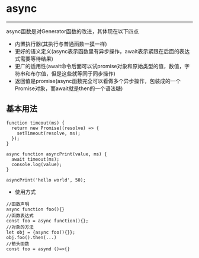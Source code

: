 # async
---
async函数是对Generator函数的改进，其体现在以下四点
* 内置执行器(其执行与普通函数一摸一样)
* 更好的语义定义(async表示函数里有异步操作，await表示紧跟在后面的表达式需要等待结果)
* 更广的适用性(await命令后面可以试promise对象和原始类型的值，数值，字符串和布尔值，但是这些就等同于同步操作)
* 返回值是promise(async函数完全可以看做多个异步操作，包装成的一个Promise对象，而await就是then的一个语法糖)

## 基本用法
```
function timeout(ms) {
  return new Promise((resolve) => {
    setTimeout(resolve, ms);
  });
}

async function asyncPrint(value, ms) {
  await timeout(ms);
  console.log(value);
}

asyncPrint('hello world', 50);

```
* 使用方式
```
//函数声明
async function foo(){}
//函数表达式
const foo = async function(){};
//对象的方法
let obj = {async foo(){}};
obj.foo().then(...)
//箭头函数
const foo = asynd ()=>{}
```
